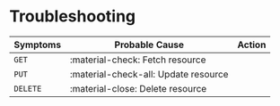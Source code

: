 # Troubleshooting

| Symptoms | Probable Cause | Action |
| -------- | -------------- | ------ |
| `GET`       | :material-check:     Fetch resource  ||
| `PUT`       | :material-check-all: Update resource ||
| `DELETE`    | :material-close:     Delete resource ||
